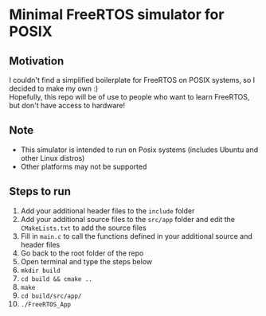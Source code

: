 # Minimal FreeRTOS simulator for POSIX

## Motivation
I couldn't find a simplified boilerplate for FreeRTOS on POSIX systems, so I decided to make my own :)  
Hopefully, this repo will be of use to people who want to learn FreeRTOS, but don't have access to hardware!

## Note 
- This simulator is intended to run on Posix systems (includes Ubuntu and other Linux distros)
- Other platforms may not be supported
  
## Steps to run
1. Add your additional header files to the `include` folder
2. Add your additional source files to the `src/app` folder and edit the `CMakeLists.txt` to add the source files
3. Fill in `main.c` to call the functions defined in your additional source and header files
4. Go back to the root folder of the repo
5. Open terminal and type the steps below 
6. `mkdir build`
7. `cd build && cmake ..`
8. `make`
9. `cd build/src/app/`
10. `./FreeRTOS_App`
